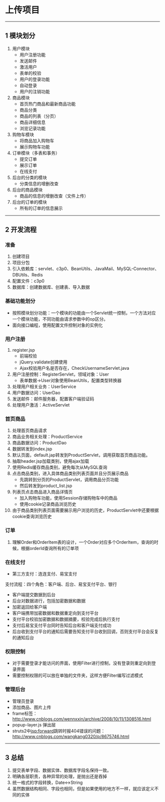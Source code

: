 # 上传项目

---
##  1 模块划分

1. 用户模块
    - 用户注册功能
    - 发送邮件
    - 激活用户
    - 表单的校验
    - 用户的登录功能
    - 自动登录
    - 用户的注销功能
2. 商品模块
   - 首页热门商品和最新商品功能
   - 商品分类
   - 商品的列表（分页）
   - 商品详细信息
   - 浏览记录功能
3. 购物车模块
    - 将商品加入购物车
    - 展示购物车功能
4. 订单模块（多表和事务）
    - 提交订单
    - 展示订单
    - 在线支付
5. 后台的分类的模块
    - 分类信息的增删改查
6. 后台的商品模块
    - 商品的信息的增删改查（文件上传）
7. 后台的订单的模块
    - 所有的订单的信息展示

---
## 2 开发流程

### 准备

1. 创建项目
2. 项目分包
3. 引入依赖库：servlet、c3p0、BeanUtils、JavaMail、MySQL-Connector、DBUtils、Redis
4. 配置文件：c3p0
5. 数据库：创建数据库、创建表、导入数据

### 基础功能划分

- 按照模块划分功能：一个模块的功能由一个Servlet统一控制，一个方法对应一个模块功能，不同功能由请求参数中的op区分。
- 面向接口编程，使用配置文件控制对象的实例化



### 用户注册

1. register.jsp
    - 前端校验
    - jQuery.validate创建使用
    - Ajax校验用户名是否存在，CheckUsernameServlet.java
2. 用户注册控制：RegisterServlet，领域对象：User
    - 表单数据->User对象使用BeanUtils，配置类型转换器
3. 处理用户相关业务：UserService
4. 用户数据访问：UserDao
5. 发送邮件：邮件服务器，配置客户端验证码
6. 处理用户激活：ActiveServlet

### 首页商品

1. 处理首页商品请求
2. 商品业务相关处理：ProductService
3. 商品数据访问：ProductDao
4. 数据转发到index.jsp
5. 默认页面，default.jap转发到ProductServlet，调用获取首页商品功能。
6. 抽取header.jsp加载类别，使用ajax加载
7. 使用Redis缓存商品类别，避免每次从MySQL查询
8. 点击商品类别，进入具体商品类别列表页面并且分页展示商品
    - 先跳转到分页的ProductServlet，调用商品分页功能
    - 然后转发到product_list.jsp
9. 列表页点击商品进入商品详情页
    - 加入购物车功能，使用Session存储购物车中的商品
    - 使用cookie记录商品浏览历史
10. 由于商品类别列表页面需要展示用户浏览的历史，ProductServlet中还要根据cookie查询浏览历史


###  订单

1. 理解Order和OrderItem表的设计，一个Order对应多个OrderItem，查询的时候，根据orderId查询所有的订单项


### 在线支付

- 第三方支付：连连支付、易宝支付

支付流程：四个角色：客户端、后台、易宝支付平台、银行

- 客户端提交数据到后台
- 后台对数据进行，包括加密数据和数据
- 加密返回给客户端
- 客户端携带加密数据和数据重定向到支付平台
- 支付平台校验加密数据和数据摘要，校验完成后执行支付
- 支付后易宝支付平台同时告知后台和客户端支付成功
- 后台收到支付平台的通知后需要告知支付平台收到回调，否则支付平台会反复的通知后台

### 权限控制

- 对于需要登录才能访问的界面，使用Filter进行控制，没有登录则重定向到登录界面
- 需要控制权限的可以放在单独的文件夹，这样方便Filter编写过滤模式

### 管理后台

- 管理员登录
- 添加商品、图片上传
- frame标签：http://www.cnblogs.com/wennxxin/archive/2008/10/11/1308516.html
- popup-layer.js 弹出层
- struts2中<jsp:forward>跳转时报404错误的问题：http://www.cnblogs.com/wangkang0320/p/8675746.html

---
## 3 总结

1. 提交表单字段、数据实体、数据库字段名保持一致。
2. 明确各层职责，各种异常的处理，是抛出还是吞掉
3. 统一格式的字段转换，Date<->String
4. 虽然数据结构相同、字段也相同，但是如果使用的地方不一样，就应该定义不同的实体

